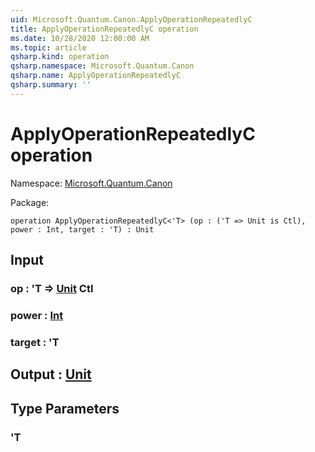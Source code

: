 ```yaml
---
uid: Microsoft.Quantum.Canon.ApplyOperationRepeatedlyC
title: ApplyOperationRepeatedlyC operation
ms.date: 10/28/2020 12:00:00 AM
ms.topic: article
qsharp.kind: operation
qsharp.namespace: Microsoft.Quantum.Canon
qsharp.name: ApplyOperationRepeatedlyC
qsharp.summary: ''
---
```


# ApplyOperationRepeatedlyC operation

Namespace: [Microsoft.Quantum.Canon](xref:Microsoft.Quantum.Canon)

Package: [](https://nuget.org/packages/)




```qsharp
operation ApplyOperationRepeatedlyC<'T> (op : ('T => Unit is Ctl), power : Int, target : 'T) : Unit
```


## Input

### op : 'T => [Unit](xref:microsoft.quantum.lang-ref.unit) Ctl




### power : [Int](xref:microsoft.quantum.lang-ref.int)




### target : 'T





## Output : [Unit](xref:microsoft.quantum.lang-ref.unit)



## Type Parameters

### 'T

